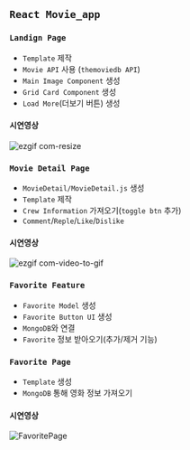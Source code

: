 ## `React Movie_app`

### `Landign Page`  
* `Template` 제작  
* `Movie API` 사용 (`themoviedb API`)  
* `Main Image Component` 생성
* `Grid Card Component` 생성
* `Load More`(더보기 버튼) 생성
#### 시연영상  
![ezgif com-resize](https://user-images.githubusercontent.com/45006553/78344327-2fe24d80-75d7-11ea-8691-fd0a3473d9fe.gif)  

### `Movie Detail Page`  
* `MovieDetail/MovieDetail.js` 생성
* `Template` 제작
* `Crew Information` 가져오기(`toggle btn` 추가)
* `Comment`/`Reple`/`Like`/`Dislike` 
#### 시연영상  
![ezgif com-video-to-gif](https://user-images.githubusercontent.com/45006553/78346635-42aa5180-75da-11ea-8234-07650161bdd3.gif)

### `Favorite Feature`  
* `Favorite Model` 생성
* `Favorite Button UI` 생성
* `MongoDB`와 연결 
* `Favorite` 정보 받아오기(추가/제거 기능)
### `Favorite Page`  
* `Template` 생성
* `MongoDB` 통해 영화 정보 가져오기
#### 시연영상  
![FavoritePage](https://user-images.githubusercontent.com/45006553/78347449-789c0580-75db-11ea-9653-1e70e2aad21e.gif)
